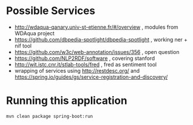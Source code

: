 # Possible Services

 * http://wdaqua-qanary.univ-st-etienne.fr/#/overview , modules from WDAqua project
 * https://github.com/dbpedia-spotlight/dbpedia-spotlight , working ner + nif tool
 * https://github.com/w3c/web-annotation/issues/356 , open question
 * https://github.com/NLP2RDF/software , covering stanford
 * http://wit.istc.cnr.it/stlab-tools/fred , fred as sentiment tool
 * wrapping of services using http://restdesc.org/ and https://spring.io/guides/gs/service-registration-and-discovery/
 
# Running this application
`mvn clean package spring-boot:run`
